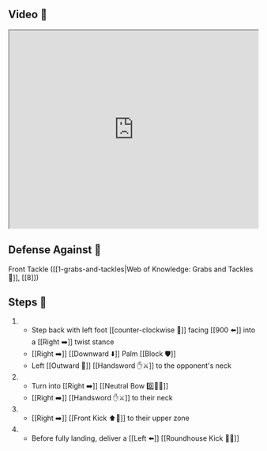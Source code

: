 ## Video 🎥

<iframe src="https://www.youtube.com/embed/YHISUH8MuqU" width="100%" height="400"></iframe>

## Defense Against 🤺

Front Tackle ([[1-grabs-and-tackles|Web of Knowledge: Grabs and Tackles 🤝]], [[8]])

## Steps 👣

1. - Step back with left foot [[counter-clockwise 🔄]] facing [[900 ⬅️]] into a [[Right ➡️]] twist stance 
    - [[Right ➡️]] [[Downward ⬇️]] Palm [[Block 🛡️]] 
    - Left [[Outward 🔼]] [[Handsword ✋⚔️]] to the opponent's neck
2. - Turn into [[Right ➡️]] [[Neutral Bow 0️⃣🧍‍♂️]] 
    - [[Right ➡️]] [[Handsword ✋⚔️]] to their neck
3. - [[Right ➡️]] [[Front Kick ⬆️🦵]] to their upper zone
4. - Before fully landing, deliver a [[Left ⬅️]] [[Roundhouse Kick 🔄🦵]]
